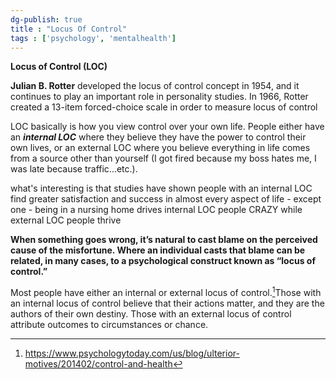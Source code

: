 ```yaml
---
dg-publish: true
title : "Locus Of Control"
tags : ['psychology', 'mentalhealth']
---
```


**Locus of Control (LOC)**

**Julian B. Rotter** developed the locus of control concept in 1954, and it continues to play an important role in personality studies. In 1966, Rotter created a 13-item forced-choice scale in order to measure locus of control

LOC basically is how you view control over your own life. People either have an ***internal LOC*** where they believe they have the power to control their own lives, or an external LOC where you believe everything in life comes from a source other than yourself (I got fired because my boss hates me, I was late because traffic...etc.). 

what's interesting is that studies have shown people with an internal LOC find greater satisfaction and success in almost every aspect of life - except one - being in a nursing home drives internal LOC people CRAZY while external LOC people thrive

**When something goes wrong, it’s natural to cast blame on the perceived cause of the misfortune. Where an individual casts that blame can be related, in many cases, to a psychological construct known as “locus of control.”**

Most people have either an internal or external locus of control.[^1]Those with an internal locus of control believe that their actions matter, and they are the authors of their own destiny. Those with an external locus of control attribute outcomes to circumstances or chance.


[^1]:https://www.psychologytoday.com/us/blog/ulterior-motives/201402/control-and-health
